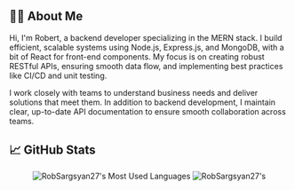 ## 👨‍💻 About Me
Hi, I'm Robert, a backend developer specializing in the MERN stack. I build efficient, scalable systems using Node.js, Express.js, and MongoDB, with a bit of React for front-end components. My focus is on creating robust RESTful APIs, ensuring smooth data flow, and implementing best practices like CI/CD and unit testing. 

I work closely with teams to understand business needs and deliver solutions that meet them. In addition to backend development, I maintain clear, up-to-date API documentation to ensure smooth collaboration across teams.

## 📈 GitHub Stats
<div align=center>
  <img src="https://github-readme-stats.vercel.app/api/top-langs?username=RobSargsyan27&theme=transparent&layout=donut&hide=css,html,scss&langs_count=8&border_radius=10&show_icons=true&locale=en" alt="RobSargsyan27's Most Used Languages" />
  <img src="https://github-readme-streak-stats.herokuapp.com/?user=RobSargsyan27&theme=transparent&count_private=true&border_radius=10&locale=en" alt="RobSargsyan27's" />
</div>

